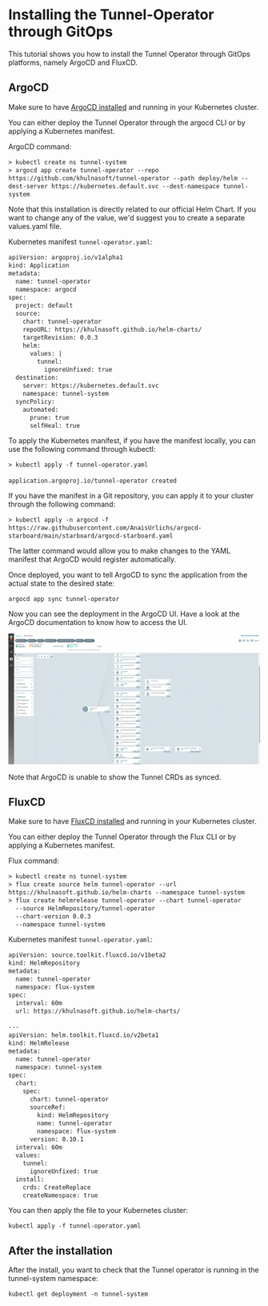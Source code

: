 # Installing the Tunnel-Operator through GitOps

This tutorial shows you how to install the Tunnel Operator through GitOps platforms, namely ArgoCD and FluxCD.

## ArgoCD

Make sure to have [ArgoCD installed](https://argo-cd.readthedocs.io/en/stable/getting_started/) and running in your Kubernetes cluster.

You can either deploy the Tunnel Operator through the argocd CLI or by applying a Kubernetes manifest.

ArgoCD command:

```
> kubectl create ns tunnel-system
> argocd app create tunnel-operator --repo https://github.com/khulnasoft/tunnel-operator --path deploy/helm --dest-server https://kubernetes.default.svc --dest-namespace tunnel-system
```

Note that this installation is directly related to our official Helm Chart. If you want to change any of the value, we'd suggest you to create a separate values.yaml file.

Kubernetes manifest `tunnel-operator.yaml`:

```
apiVersion: argoproj.io/v1alpha1
kind: Application
metadata:
  name: tunnel-operator
  namespace: argocd
spec:
  project: default
  source:
    chart: tunnel-operator
    repoURL: https://khulnasoft.github.io/helm-charts/
    targetRevision: 0.0.3
    helm:
      values: |
        tunnel:
          ignoreUnfixed: true
  destination:
    server: https://kubernetes.default.svc
    namespace: tunnel-system
  syncPolicy:
    automated:
      prune: true
      selfHeal: true
```

To apply the Kubernetes manifest, if you have the manifest locally, you can use the following command through kubectl:

```
> kubectl apply -f tunnel-operator.yaml

application.argoproj.io/tunnel-operator created
```

If you have the manifest in a Git repository, you can apply it to your cluster through the following command:

```
> kubectl apply -n argocd -f https://raw.githubusercontent.com/AnaisUrlichs/argocd-starboard/main/starboard/argocd-starboard.yaml
```

The latter command would allow you to make changes to the YAML manifest that ArgoCD would register automatically.

Once deployed, you want to tell ArgoCD to sync the application from the actual state to the desired state:

```
argocd app sync tunnel-operator
```

Now you can see the deployment in the ArgoCD UI. Have a look at the ArgoCD documentation to know how to access the UI.

![ArgoCD UI after deploying the Tunnel Operator](../../imgs/argocd-ui.png)

Note that ArgoCD is unable to show the Tunnel CRDs as synced.

## FluxCD

Make sure to have [FluxCD installed](https://fluxcd.io/docs/installation/#install-the-flux-cli) and running in your Kubernetes cluster.

You can either deploy the Tunnel Operator through the Flux CLI or by applying a Kubernetes manifest.

Flux command:

```
> kubectl create ns tunnel-system
> flux create source helm tunnel-operator --url https://khulnasoft.github.io/helm-charts --namespace tunnel-system
> flux create helmrelease tunnel-operator --chart tunnel-operator
  --source HelmRepository/tunnel-operator
  --chart-version 0.0.3
  --namespace tunnel-system
```

Kubernetes manifest `tunnel-operator.yaml`:

```
apiVersion: source.toolkit.fluxcd.io/v1beta2
kind: HelmRepository
metadata:
  name: tunnel-operator
  namespace: flux-system
spec:
  interval: 60m
  url: https://khulnasoft.github.io/helm-charts/

---
apiVersion: helm.toolkit.fluxcd.io/v2beta1
kind: HelmRelease
metadata:
  name: tunnel-operator
  namespace: tunnel-system
spec:
  chart:
    spec:
      chart: tunnel-operator
      sourceRef:
        kind: HelmRepository
        name: tunnel-operator
        namespace: flux-system
      version: 0.10.1
  interval: 60m
  values:
    tunnel:
      ignoreUnfixed: true
  install:
    crds: CreateReplace
    createNamespace: true
```

You can then apply the file to your Kubernetes cluster:

```
kubectl apply -f tunnel-operator.yaml
```

## After the installation

After the install, you want to check that the Tunnel operator is running in the tunnel-system namespace:

```
kubectl get deployment -n tunnel-system
```
